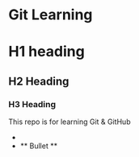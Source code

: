 # Git Learning

# H1 heading
## H2 Heading
### H3 Heading

This repo is for learning Git & GitHub

-
- ** Bullet **

